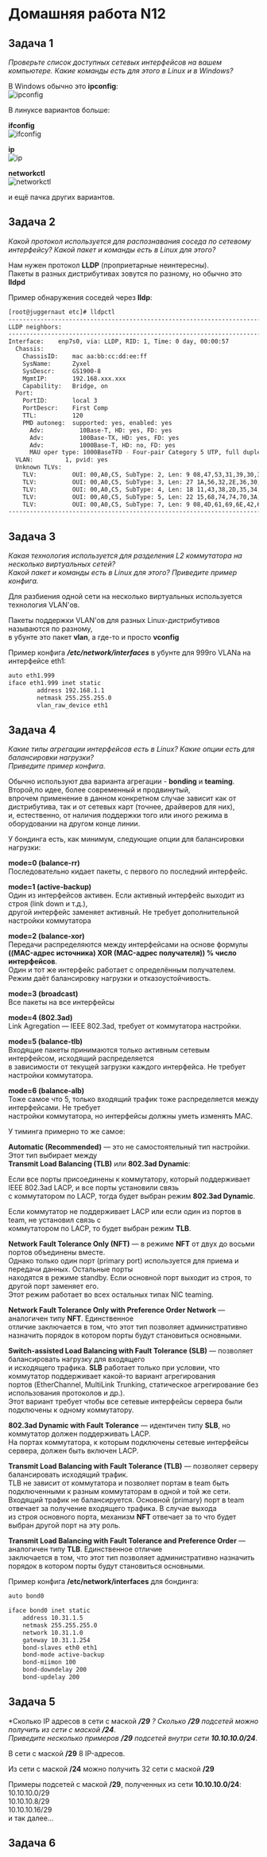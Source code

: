 Домашняя работа N12
===================

Задача 1
--------
*Проверьте список доступных сетевых интерфейсов на вашем компьютере. Какие команды есть для этого в Linux и в Windows?*  
  
В Windows обычно это **ipconfig**:  
![ipconfig](/dz12/pic/dz12_1_1.png)
  
В линуксе вариантов больше:  
  
**ifconfig**  
![ifconfig](/dz12/pic/dz12_1_2.png)
  
**ip**  
![ip](/dz12/pic/dz12_1_3.png)
  
**networkctl**  
![networkctl](/dz12/pic/dz12_1_4.png)
  
и ещё пачка других вариантов.  

Задача 2
--------
*Какой протокол используется для распознавания соседа по сетевому интерфейсу? Какой пакет и команды есть в Linux для этого?*  
  
Нам нужен протокол **LLDP** (проприетарные неинтересны).  
Пакеты в разных дистрибутивах зовутся по разному, но обычно это **lldpd**  
  
Пример обнаружения соседей через **lldp**:  
```bash
[root@juggernaut etc]# lldpctl
-------------------------------------------------------------------------------
LLDP neighbors:
-------------------------------------------------------------------------------
Interface:    enp7s0, via: LLDP, RID: 1, Time: 0 day, 00:00:57
  Chassis:     
    ChassisID:    mac aa:bb:cc:dd:ee:ff
    SysName:      Zyxel
    SysDescr:     GS1900-8
    MgmtIP:       192.168.xxx.xxx
    Capability:   Bridge, on
  Port:        
    PortID:       local 3
    PortDescr:    First Comp
    TTL:          120
    PMD autoneg:  supported: yes, enabled: yes
      Adv:          10Base-T, HD: yes, FD: yes
      Adv:          100Base-TX, HD: yes, FD: yes
      Adv:          1000Base-T, HD: no, FD: yes
      MAU oper type: 1000BaseTFD - Four-pair Category 5 UTP, full duplex mode
  VLAN:         1, pvid: yes
  Unknown TLVs:
    TLV:          OUI: 00,A0,C5, SubType: 2, Len: 9 08,47,53,31,39,30,30,2D,38
    TLV:          OUI: 00,A0,C5, SubType: 3, Len: 27 1A,56,32,2E,36,30,28,41,41,48,48,2E,34,29,20,7C,20,30,35,2F,32,34,2F,32,30,32,31
    TLV:          OUI: 00,A0,C5, SubType: 4, Len: 18 11,43,38,2D,35,34,2D,34,42,2D,46,36,2D,37,32,2D,33,43
    TLV:          OUI: 00,A0,C5, SubType: 5, Len: 22 15,68,74,74,70,3A,2F,2F,31,39,32,2E,31,36,38,2E,31,2E,32,35,31,2F
    TLV:          OUI: 00,A0,C5, SubType: 7, Len: 9 08,4D,61,69,6E,42,61,73,65
-------------------------------------------------------------------------------
```

Задача 3
--------
*Какая технология используется для разделения L2 коммутатора на несколько виртуальных сетей?  
Какой пакет и команды есть в Linux для этого? Приведите пример конфига.*  
  
Для разбиения одной сети на несколько виртуальных используется технология VLAN'ов.  
  
Пакеты поддержки VLAN'ов для разных Linux-дистрибутивов называются по разному,  
в убунте это пакет **vlan**, а где-то и просто **vconfig**  
  
Пример конфига ***/etc/network/interfaces*** в убунте для 999го VLANа на интерфейсе eth1:  

```bash
auto eth1.999
iface eth1.999 inet static
        address 192.168.1.1
        netmask 255.255.255.0
        vlan_raw_device eth1
```

Задача 4
--------

*Какие типы агрегации интерфейсов есть в Linux? Какие опции есть для балансировки нагрузки?  
Приведите пример конфига.*  
  
Обычно используют два варианта агрегации - **bonding** и **teaming**. Второй,по идее, более современный и продвинутый,  
впрочем применение в данном конкретном случае зависит как от дистрибутива, так и от сетевых карт (точнее, драйверов для них),  
и, естественно, от наличия поддержки того или иного режима в оборудовании на другом конце линии.  
  
У бондинга есть, как минимум, следующие опции для балансировки нагрузки:  
  
**mode=0 (balance-rr)**  
Последовательно кидает пакеты, с первого по последний интерфейс.  
  
**mode=1 (active-backup)**  
Один из интерфейсов активен. Если активный интерфейс выходит из строя (link down и т.д.),  
другой интерфейс заменяет активный. Не требует дополнительной настройки коммутатора  
  
**mode=2 (balance-xor)**  
Передачи распределяются между интерфейсами на основе формулы  
**((MAC-адрес источника) XOR (MAC-адрес получателя)) % число интерфейсов**.  
Один и тот же интерфейс работает с определённым получателем. Режим даёт балансировку нагрузки и отказоустойчивость.  
  
**mode=3 (broadcast)**  
Все пакеты на все интерфейсы  
  
**mode=4 (802.3ad)**  
Link Agregation — IEEE 802.3ad, требует от коммутатора настройки.  
  
**mode=5 (balance-tlb)**  
Входящие пакеты принимаются только активным сетевым интерфейсом, исходящий распределяется  
в зависимости от текущей загрузки каждого интерфейса. Не требует настройки коммутатора.  
  
**mode=6 (balance-alb)**  
Тоже самое что 5, только входящий трафик тоже распределяется между интерфейсами. Не требует  
настройки коммутатора, но интерфейсы должны уметь изменять MAC.  
  
У тиминга примерно то же самое:  
  
**Automatic (Recommended)** — это не самостоятельный тип настройки. Этот тип выбирает между  
**Transmit Load Balancing (TLB)** или **802.3ad Dynamic**:  
  
Если все порты присоединены к коммутатору, который поддерживает IEEE 802.3ad LACP, и все порты установили связь  
с коммутатором по LACP, тогда будет выбран режим **802.3ad Dynamic**.  
  
Если коммутатор не поддерживает LACP или если один из портов в team, не установил связь с  
коммутатором по LACP, то будет выбран режим **TLB**.  
  
**Network Fault Tolerance Only (NFT)** — в режиме **NFT** от двух до восьми портов объединены вместе.  
Однако только один порт (primary port) используется для приема и передачи данных. Остальные порты  
находятся в режиме standby. Если основной порт выходит из строя, то другой порт заменяет его.  
Этот режим работает во всех остальных типах NIC teaming.  
  
**Network Fault Tolerance Only with Preference Order Network** — аналогичен типу **NFT**. Единственное  
отличие заключается в том, что этот тип позволяет административно назначить порядок в котором порты будут становиться основными.  
  
**Switch-assisted Load Balancing with Fault Tolerance (SLB)** — позволяет балансировать нагрузку для входящего  
и исходящего трафика. **SLB** работает только при условии, что коммутатор поддерживает какой-то вариант агрегирования  
портов (EtherChannel, MultiLink Trunking, статическое агрегирование без использования протоколов и др.).  
Этот вариант требует чтобы все сетевые интерфейсы сервера были подключены к одному коммутатору.  
  
**802.3ad Dynamic with Fault Tolerance** — идентичен типу **SLB**, но коммутатор должен поддерживать LACP.  
На портах коммутатора, к которым подключены сетевые интерфейсы сервера, должен быть включен LACP.  
  
**Transmit Load Balancing with Fault Tolerance (TLB)** — позволяет серверу балансировать исходящий трафик.  
TLB не зависит от коммутатора и позволяет портам в team быть подключенными к разным коммутаторам в одной и той же сети.  
Входящий трафик не балансируется. Основной (primary) порт в team отвечает за получение входящего трафика. В случае выхода  
из строя основного порта, механизм **NFT** отвечает за то что будет выбран другой порт на эту роль.  
  
**Transmit Load Balancing with Fault Tolerance and Preference Order** — аналогичен типу **TLB**. Единственное отличие  
заключается в том, что этот тип позволяет административно назначить порядок в котором порты будут становиться основными.  
  
Пример конфига **/etc/network/interfaces** для бондинга:  
```bash
auto bond0

iface bond0 inet static
    address 10.31.1.5
    netmask 255.255.255.0
    network 10.31.1.0
    gateway 10.31.1.254
    bond-slaves eth0 eth1
    bond-mode active-backup
    bond-miimon 100
    bond-downdelay 200
    bond-updelay 200
```

Задача 5
--------
*Сколько IP адресов в сети с маской ***/29*** *? Сколько* ***/29*** *подсетей можно получить из сети с маской* ***/24***.  
*Приведите несколько примеров* ***/29*** *подсетей внутри сети* ***10.10.10.0/24***.  
  
В сети с маской **/29** 8 IP-адресов.  
  
Из сети с маской **/24** можно получить 32 сети с маской **/29**  
  
Примеры подсетей с маской **/29**, полученных из сети **10.10.10.0/24**:  
10.10.10.0/29  
10.10.10.8/29  
10.10.10.16/29  
и так далее...  

Задача 6
--------
